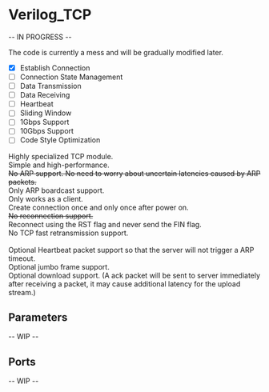 # Verilog_TCP

-- IN PROGRESS --

The code is currently a mess and will be gradually modified later.


- [x] Establish Connection
- [ ] Connection State Management
- [ ] Data Transmission
- [ ] Data Receiving
- [ ] Heartbeat
- [ ] Sliding Window
- [ ] 1Gbps Support
- [ ] 10Gbps Support
- [ ] Code Style Optimization

Highly specialized TCP module.\
Simple and high-performance.\
~~No ARP support. No need to worry about uncertain latencies caused by ARP packets.~~ \
Only ARP boardcast support.\
Only works as a client.\
Create connection once and only once after power on.\
~~No reconnection support.~~\
Reconnect using the RST flag and never send the FIN flag.\
No TCP fast retransmission support.\
\
Optional Heartbeat packet support so that the server will not trigger a ARP timeout.\
Optional jumbo frame support.\
Optional download support. (A ack packet will be sent to server immediately after receiving a packet, it may cause additional latency for the upload stream.)

## Parameters

-- WIP --

## Ports

-- WIP --
